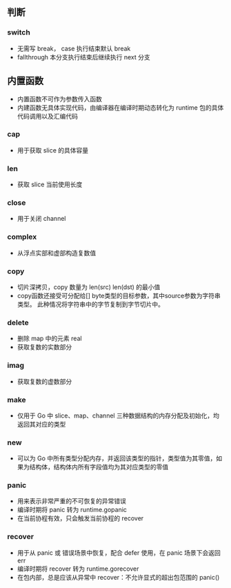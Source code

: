 ## 判断
### switch
- 无需写 break， case 执行结束默认 break
- fallthrough 本分支执行结束后继续执行 next 分支

## 内置函数
- 内置函数不可作为参数传入函数
- 内建函数无具体实现代码，由编译器在编译时期动态转化为 runtime 包的具体代码调用以及汇编代码

### cap
- 用于获取 slice 的具体容量
### len
- 获取 slice 当前使用长度
### close
- 用于关闭 channel
### complex
- 从浮点实部和虚部构造复数值
### copy
- 切片深拷贝，copy 数量为 len(src) len(dst) 的最小值
- copy函数还接受可分配给[] byte类型的目标参数，其中source参数为字符串类型。 此种情况将字符串中的字节复制到字节切片中。
### delete
- 删除 map 中的元素
real
- 获取复数的实数部分
### imag
- 获取复数的虚数部分
### make
- 仅用于 Go 中 slice、map、channel 三种数据结构的内存分配及初始化，均返回其对应的类型
### new
- 可以为 Go 中所有类型分配内存，并返回该类型的指针，类型值为其零值，如果为结构体，结构体内所有字段值均为其对应类型的零值
### panic
- 用来表示非常严重的不可恢复的异常错误
- 编译时期将 panic 转为 runtime.gopanic
- 在当前协程有效，只会触发当前协程的 recover
### recover
- 用于从 panic 或 错误场景中恢复，配合 defer 使用，在 panic 场景下会返回 err
- 编译时期将 recover 转为 runtime.gorecover
- 在包内部，总是应该从异常中 recover：不允许显式的超出包范围的 panic()
